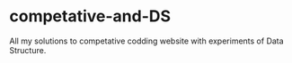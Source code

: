 # competative-and-DS

All my solutions to competative codding website with experiments of Data Structure.
